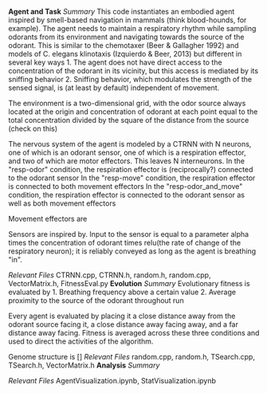 **Agent and Task**
*Summary*
This code instantiates an embodied agent inspired by smell-based navigation in mammals (think blood-hounds, for example). The agent needs to maintain a respiratory rhythm while sampling odorants from its environment and navigating towards the source of the odorant. This is similar to the chemotaxer (Beer & Gallagher 1992) and models of C. elegans klinotaxis (Izquierdo & Beer, 2013) but different in several key ways
    1. The agent does not have direct access to the concentration of the odorant in its vicinity, but this access is mediated by its sniffing behavior
    2. Sniffing behavior, which modulates the strength of the sensed signal, is (at least by default) independent of movement. 

The environment is a two-dimensional grid, with the odor source always located at the origin and concentration of odorant at each point equal to the total concentration divided by the square of the distance from the source (check on this)

The nervous system of the agent is modeled by a CTRNN with N neurons, one of which is an odorant sensor, one of which is a respiration effector, and two of which are motor effectors. This leaves N interneurons.
In the "resp-odor" condition, the respiration effector is (reciprocally?) connected to the odorant sensor
In the "resp-move" condition, the respiration effector is connected to both movement effectors
In the "resp-odor_and_move" condition, the respiration effector is connected to the odorant sensor as well as both movement effectors

Movement effectors are 

Sensors are inspired by. Input to the sensor is equal to a parameter alpha times the concentration of odorant times relu(the rate of change of the respiratory neuron); it is reliably conveyed as long as the agent is breathing "in".

*Relevant Files*
CTRNN.cpp, CTRNN.h, random.h, random.cpp, VectorMatrix.h, FitnessEval.py
**Evolution**
*Summary*
Evolutionary fitness is evaluated by 
    1. Breathing frequency above a certain value
    2. Average proximity to the source of the odorant throughout run

Every agent is evaluated by placing it a close distance away from the odorant source facing it, a close distance away facing away, and a far distance away facing. Fitness is averaged across these three conditions and used to direct the activities of the algorithm.

Genome structure is []
*Relevant Files*
random.cpp, random.h, TSearch.cpp, TSearch.h, VectorMatrix.h
**Analysis**
*Summary*

*Relevant Files*
AgentVisualization.ipynb, StatVisualization.ipynb